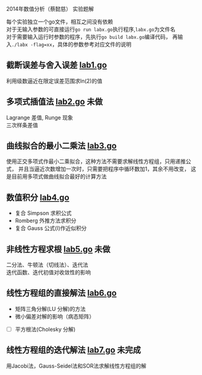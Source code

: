 2014年数值分析（蔡懿慈） 实验题解

每个实验独立一个go文件，相互之间没有依赖  
对于无输入参数的可直接运行`go run labx.go`执行程序,`labx.go`为文件名  
对于需要输入运行时参数的程序，先执行`go build labx.go`编译代码，
再输入`./labx -flag=xx`，具体的参数参考对应文件的说明

## 截断误差与舍入误差 [lab1.go](#file-lab1-go)

利用级数逼近在限定误差范围求ln(2)的值

## 多项式插值法 [lab2.go](#file-lab2-go) 未做

Lagrange 差值, Runge 现象  
三次样条差值

## 曲线拟合的最小二乘法   [lab3.go](#file-lab3-go)

使用正交多项式作最小二乘拟合，这种方法不需要求解线性方程组，只用递推公式，
并且当逼近次数增加一次时，只需要把程序中循环数加1，其余不用改变，
这是目前用多项式做曲线拟合最好的计算方法


## 数值积分 [lab4.go](#file-lab4-go)

* 复合 Simpson 求积公式  
* Romberg 外推方法求积分
* 复合 Gauss 公式(I)作近似积分

## 非线性方程求根 [lab5.go](#file-lab5-go) 未做

二分法、牛顿法（切线法）、迭代法  
迭代函数、迭代初值对收敛性的影响

## 线性方程组的直接解法 [lab6.go](#file-lab6-go)

* 矩阵三角分解(LU 分解)的方法  
* 微小偏差对解的影响（病态矩阵）  
* [ ] 平方根法(Cholesky 分解)

## 线性方程组的迭代解法 [lab7.go](#file-lab7-go) 未完成  

用Jacobi法，Gauss-Seidel法和SOR法求解线性方程组的解

